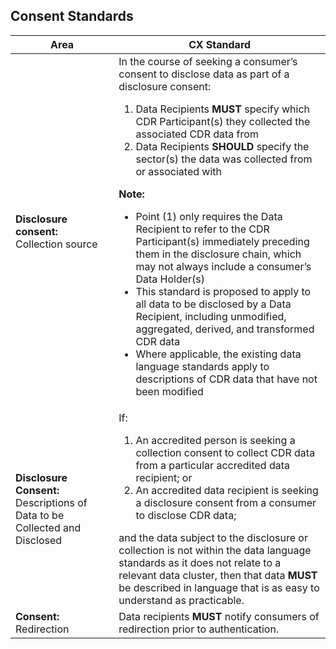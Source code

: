 ## Consent Standards

|Area|CX Standard|
|-------------------|------------------------------|
| **Disclosure consent:**<br/>Collection source|In the course of seeking a consumer’s consent to disclose data as part of a disclosure consent:<ol><li>Data Recipients **MUST** specify which CDR Participant(s) they collected the associated CDR data from</li><li>Data Recipients **SHOULD** specify the sector(s) the data was collected from or associated with</li></ol>**Note:**<ul><li>Point (1) only requires the Data Recipient to refer to the CDR Participant(s) immediately preceding them in the disclosure chain, which may not always include a consumer’s Data Holder(s)</li><li>This standard is proposed to apply to all data to be disclosed by a Data Recipient, including unmodified, aggregated, derived, and transformed CDR data</li><li>Where applicable, the existing data language standards apply to descriptions of CDR data that have not been modified</li></ul>|
|**Disclosure Consent:** Descriptions of Data to be Collected and Disclosed|If:<ol><li>An accredited person is seeking a collection consent to collect CDR data from a particular accredited data recipient; or</li><li>An accredited data recipient is seeking a disclosure consent from a consumer to disclose CDR data;</li></ol>and the data subject to the disclosure or collection is not within the data language standards as it does not relate to a relevant data cluster, then that data **MUST** be described in language that is as easy to understand as practicable.|
|**Consent:**<br/>Redirection|Data recipients **MUST** notify consumers of redirection prior to authentication.|

